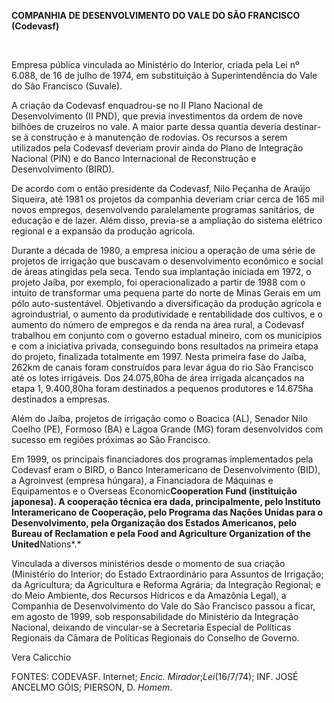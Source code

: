 **COMPANHIA DE DESENVOLVIMENTO DO VALE DO SÃO FRANCISCO (Codevasf)**

 

Empresa pública vinculada ao Ministério do Interior, criada pela Lei nº
6.088, de 16 de julho de 1974, em substituição à Superintendência do
Vale do São Francisco (Suvale).

A criação da Codevasf enquadrou-se no II Plano Nacional de
Desenvolvimento (II PND), que previa investimentos da ordem de nove
bilhões de cruzeiros no vale. A maior parte dessa quantia deveria
destinar-se à construção e à manutenção de rodovias. Os recursos a serem
utilizados pela Codevasf deveriam provir ainda do Plano de Integração
Nacional (PIN) e do Banco Internacional de Reconstrução e
Desenvolvimento (BIRD).

De acordo com o então presidente da Codevasf, Nilo Peçanha de Araújo
Siqueira, até 1981 os projetos da companhia deveriam criar cerca de 165
mil novos empregos, desenvolvendo paralelamente programas sanitários, de
educação e de lazer. Além disso, previa-se a ampliação do sistema
elétrico regional e a expansão da produção agrícola.

Durante a década de 1980, a empresa iniciou a operação de uma série de
projetos de irrigação que buscavam o desenvolvimento econômico e social
de áreas atingidas pela seca. Tendo sua implantação iniciada em 1972, o
projeto Jaíba, por exemplo, foi operacionalizado a partir de 1988 com o
intuito de transformar uma pequena parte do norte de Minas Gerais em um
pólo auto-sustentável. Objetivando a diversificação da produção agrícola
e agroindustrial, o aumento da produtividade e rentabilidade dos
cultivos, e o aumento do número de empregos e da renda na área rural, a
Codevasf trabalhou em conjunto com o governo estadual mineiro, com os
municípios e com a iniciativa privada, conseguindo bons resultados na
primeira etapa do projeto, finalizada totalmente em 1997. Nesta primeira
fase do Jaíba, 262km de canais foram construídos para levar água do rio
São Francisco até os lotes irrigáveis. Dos 24.075,80ha de área irrigada
alcançados na etapa 1, 9.400,80ha foram destinados a pequenos produtores
e 14.675ha destinados a empresas.

Além do Jaíba, projetos de irrigação como o Boacica (AL), Senador Nilo
Coelho (PE), Formoso (BA) e Lagoa Grande (MG) foram desenvolvidos com
sucesso em regiões próximas ao São Francisco.

Em 1999, os principais financiadores dos programas implementados pela
Codevasf eram o BIRD, o Banco Interamericano de Desenvolvimento (BID), a
Agroinvest (empresa húngara), a Financiadora de Máquinas e Equipamentos
e o Overseas Economic**Cooperation Fund (instituição japonesa). A
cooperação técnica era dada, principalmente, pelo Instituto
Interamericano de Cooperação, pelo Programa das Nações Unidas para o
Desenvolvimento, pela Organização dos Estados Americanos, pelo Bureau of
Reclamation e pela Food and Agriculture Organization of the
United**Nations*.*

Vinculada a diversos ministérios desde o momento de sua criação
(Ministério do Interior; do Estado Extraordinário para Assuntos de
Irrigação; da Agricultura; da Agricultura e Reforma Agrária; da
Integração Regional; e do Meio Ambiente, dos Recursos Hídricos e da
Amazônia Legal), a Companhia de Desenvolvimento do Vale do São Francisco
passou a ficar, em agosto de 1999, sob responsabilidade do Ministério da
Integração Nacional, deixando de vincular-se à Secretaria Especial de
Políticas Regionais da Câmara de Políticas Regionais do Conselho de
Governo.

Vera Calicchio

FONTES: CODEVASF. Internet; *Encic. Mirador*;*Lei*(16/7/74); INF. JOSÉ
ANCELMO GÓIS; PIERSON, D. *Homem*.

 
